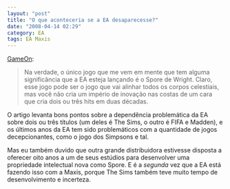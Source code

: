 ```yaml
---
layout: "post"
title: "O que aconteceria se a EA desaparecesse?"
date: "2008-04-14 02:29"
category: EA
tags: EA Maxis
---
```


[GameOn](http://blogs.pcworld.com/gameon/archives/006794.html):

>  Na verdade, o único jogo que me vem em mente que tem alguma significância que a EA esteja lançando é o Spore de Wright. Claro, esse jogo pode ser o jogo que vai alinhar todos os corpos celestiais, mas você não cria um império de inovação nas costas de um cara que cria dois ou três hits em duas décadas.

O artigo levanta bons pontos sobre a dependência problemática da EA sobre dois ou três títulos (um deles é The Sims, o outro é FIFA e Madden), e os últimos anos da EA tem sido problemáticos com a quantidade de jogos decepcionantes, como o jogo dos Simpsons e tal.

Mas eu também duvido que outra grande distribuidora estivesse disposta a oferecer oito anos a um de seus estúdios para desenvolver uma propriedade intelectual nova como Spore. E é a _segunda_ vez que a EA está fazendo isso com a Maxis, porque The Sims também teve muito tempo de desenvolvimento e incerteza.
